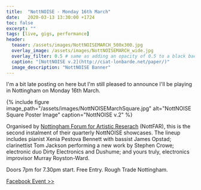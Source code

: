 ```yaml
---
title:  "NottNOISE - Monday 16th March"
date:   2020-03-13 13:30:00 +1724
toc: false
excerpt: ""
tags: [live, gigs, performance]
header:
  teaser: /assets/images/NottNOISEMARCH_500x300.jpg
  overlay_image: /assets/images/NottNOISEMARCH_wide.jpg
  overlay_filter: 0.5 # same as adding an opacity of 0.5 to a black background
  caption: "[NottNOISE v.2](http://ciat-lonbarde.net/paper/)"
  image_description: "NottNOISE Banner"
---
```


I'm a bit late posting on here but I'm still pleased to announce I'll be playing in Nottingham on Monday 16th March.

{% include figure image_path="/assets/images/NottNOISEMarchSquare.jpg" alt="NottNOISE Square Poster Image" caption="NottNOISE v.2" %}

Organised by [Nottingham Forum for Artistic Reserach](http://nottfar.org.uk/) (NottFAR), this is the second instalment of their quarterly NottNOISE showcases. The lineup includes pianist Xenia Pestova Bennett with bassist James Opstad; clarinettist Tom Jackson performing a new work by Stephen Crowe; electronic duo Dirty Electronics and Dushume; and yours truly, electronics improvisor Murray Royston-Ward.

Doors 7pm for 7.30pm start. Free Entry. Rough Trade Nottingham.

[Facebook Event >>](https://www.facebook.com/events/126409328759140/)
